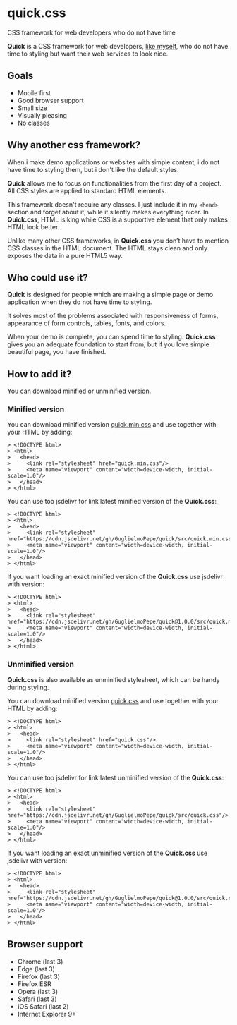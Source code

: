 # quick.css

CSS framework for web developers who do not have time


**Quick** is a CSS framework for web developers, [like myself](https://www.guglielmopepe.com/?utm_source=github.com&utm_medium=readme&utm_campaign=quick.css), who do not have time to styling but want their web services to look nice. 


## Goals

* Mobile first
* Good browser support
* Small size
* Visually pleasing
* No classes


## Why another css framework?

When i make demo applications or websites with simple content, i do not have time to styling them, but i don't like the default styles.

**Quick** allows me to focus on functionalities from the first day of a project. All CSS styles are applied to standard HTML elements.

This framework doesn't require any classes. I just include it in my ```<head>``` section and forget about it, while it silently makes everything nicer. In **Quick.css**, HTML is king while CSS is a supportive element that only makes HTML look better.

Unlike many other CSS frameworks, in **Quick.css** you don’t have to mention CSS classes in the HTML document. The HTML stays clean and only exposes the data in a pure HTML5 way.


## Who could use it?

**Quick** is designed for people which are making a simple page or demo application when they do not have time to styling. 

It solves most of the problems associated with responsiveness of forms, appearance of form controls, tables, fonts, and colors.

When your demo is complete, you can spend time to styling. **Quick.css** gives you an adequate foundation to start from, but if you love simple beautiful page, you have finished.

## How to add it?

You can download minified or unminified version.

### Minified version

You can download minified version [quick.min.css](https://raw.githubusercontent.com/GuglielmoPepe/quick/master/src/quick.min.css) and use together with your HTML by adding:

```
> <!DOCTYPE html>
> <html>
>   <head>
>     <link rel="stylesheet" href="quick.min.css"/>
>     <meta name="viewport" content="width=device-width, initial-scale=1.0"/>
>   </head>
> </html>
```

You can use too jsdelivr for link latest minified version of the **Quick.css**:

```
> <!DOCTYPE html>
> <html>
>   <head>
>     <link rel="stylesheet" href="https://cdn.jsdelivr.net/gh/GuglielmoPepe/quick/src/quick.min.css"/>
>     <meta name="viewport" content="width=device-width, initial-scale=1.0"/>
>   </head>
> </html>
```

If you want loading an exact minified version of the **Quick.css** use jsdelivr with version:

```
> <!DOCTYPE html>
> <html>
>   <head>
>     <link rel="stylesheet" href="https://cdn.jsdelivr.net/gh/GuglielmoPepe/quick@1.0.0/src/quick.min.css"/>
>     <meta name="viewport" content="width=device-width, initial-scale=1.0"/>
>   </head>
> </html>
```



### Unminified version

**Quick.css** is also available as unminified stylesheet, which can be handy during styling.

You can download minified version [quick.css](https://raw.githubusercontent.com/GuglielmoPepe/quick/master/src/quick.css) and use together with your HTML by adding:

```
> <!DOCTYPE html>
> <html>
>   <head>
>     <link rel="stylesheet" href="quick.css"/>
>     <meta name="viewport" content="width=device-width, initial-scale=1.0"/>
>   </head>
> </html>
```

You can use too jsdelivr for link latest unminified version of the **Quick.css**:

```
> <!DOCTYPE html>
> <html>
>   <head>
>     <link rel="stylesheet" href="https://cdn.jsdelivr.net/gh/GuglielmoPepe/quick/src/quick.css"/>
>     <meta name="viewport" content="width=device-width, initial-scale=1.0"/>
>   </head>
> </html>
```

If you want loading an exact unminified version of the **Quick.css** use jsdelivr with version:

```
> <!DOCTYPE html>
> <html>
>   <head>
>     <link rel="stylesheet" href="https://cdn.jsdelivr.net/gh/GuglielmoPepe/quick@1.0.0/src/quick.css"/>
>     <meta name="viewport" content="width=device-width, initial-scale=1.0"/>
>   </head>
> </html>
```


## Browser support

- Chrome (last 3)
- Edge (last 3)
- Firefox (last 3)
- Firefox ESR
- Opera (last 3)
- Safari (last 3)
- iOS Safari (last 2)
- Internet Explorer 9+
